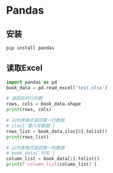 # Pandas

## 安装

```python
pip install pandas
```

## 读取Excel

```python
import pandas as pd
book_data = pd.read_excel('test.xlsx')

# 返回总的行列数
rows, cols = book_data.shape
print(rows, cols)

# 以列表格式返回第一行数据
# iloc['第几号数据']
rows_list = book_data.iloc[0].tolist()
print(rows_list)

# 以列表格式返回第一列数据
# book_data['列名']
column_list = book_data[1].tolist()
print(f'column_list{column_list}')
```

